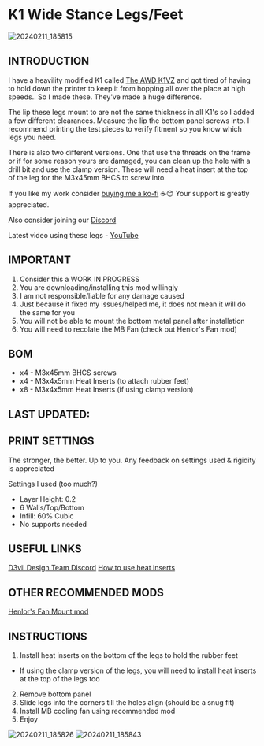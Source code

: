 # K1 Wide Stance Legs/Feet
![20240211_185815](https://github.com/DerrickDarrell/Creality-K1-K1-Max/assets/145330457/5dfbaeb7-7456-47e5-830a-442d4a08b833)


## INTRODUCTION

I have a heavility modified K1 called [The AWD K1VZ](https://www.youtube.com/watch?v=dlzfl8IJW0U) and got tired of having to hold down the printer to keep it from hopping all over the place at high speeds.. So I made these.
They've made a huge difference.

The lip these legs mount to are not the same thickness in all K1's so I added a few different clearances. Measure the lip the bottom panel screws into. I recommend printing the test pieces to verify fitment so you know which legs you need.

There is also two different versions. One that use the threads on the frame or if for some reason yours are damaged, you can clean up the hole with a drill bit and use the clamp version. These will need a heat insert at the top of the leg for the M3x45mm BHCS to screw into.

If you like my work consider [buying me a ko-fi](https://ko-fi.com/derrickdarrell) ☕😊 Your support is greatly appreciated.

Also consider joining our [Discord](https://discord.gg/d3vil-design)

Latest video using these legs - [YouTube](https://www.youtube.com/shorts/MX2oaUfnXk0)

## IMPORTANT

1. Consider this a WORK IN PROGRESS
2. You are downloading/installing this mod willingly
3. I am not responsible/liable for any damage caused
4. Just because it fixed my issues/helped me, it does not mean it will do the same for you
5. You will not be able to mount the bottom metal panel after installation
6. You will need to recolate the MB Fan (check out Henlor's Fan mod)


## BOM
- x4 - M3x45mm BHCS screws
- x4 - M3x4x5mm Heat Inserts (to attach rubber feet)
- x8 - M3x4x5mm Heat Inserts (if using clamp version)


## LAST UPDATED:



## PRINT SETTINGS

The stronger, the better. Up to you. Any feedback on settings used & rigidity is appreciated

Settings I used (too much?)
- Layer Height: 0.2
- 6 Walls/Top/Bottom
- Infill: 60% Cubic
- No supports needed


## USEFUL LINKS

[D3vil Design Team Discord](https://discord.gg/d3vil-design)
[How to use heat inserts](https://ultimaker.com/learn/how-to-use-heat-set-inserts-to-securely-fasten-3d-printed-parts/)

## OTHER RECOMMENDED MODS

[Henlor's Fan Mount mod](https://www.printables.com/model/540070-motherboard-fan-mount-mk2-collection-creality-k1-s)


## INSTRUCTIONS

1. Install heat inserts on the bottom of the legs to hold the rubber feet
 - If using the clamp version of the legs, you will need to install heat inserts at the top of the legs too
2. Remove bottom panel
3. Slide legs into the corners till the holes align (should be a snug fit)
4. Install MB cooling fan using recommended mod
5. Enjoy



![20240211_185826](https://github.com/DerrickDarrell/Creality-K1-K1-Max/assets/145330457/340be3d7-01e5-4322-9a32-acc32fbcb9d3)
![20240211_185843](https://github.com/DerrickDarrell/Creality-K1-K1-Max/assets/145330457/7d86c08c-7b3a-4446-bc51-c843e10a9bdb)
